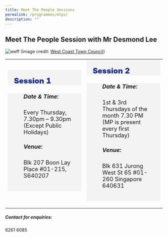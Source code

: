 ```yaml
---
title: Meet The People Sessions
permalink: /programmes/mtps/
description: ""
---
```

## Meet The People Session with Mr Desmond Lee
![weff](/images/desmond-lee-–-west-coast-town-councils.png)
(Image credit: 
[West Coast Town Council](https://wctc.org.sg/desmond-lee/))

<table style="width:100%">
  <tbody><tr>
    <td style="width:50%">
			<div style="font-size:24px; font-weight: 900; color: #1c2c84; background-color: #f3f3f3; padding: 20px 0px 0px 20px;" class="row"> Session 1</div>
<div style="font-size:18px ;background-color: #f3f3f3; padding: 0px 25px 0px 20px;" class="row">
	<ul>
<h5><strong>Date &amp; Time:</strong></h5>Every Thursday, 7.30pm – 9.30pm 
		(Except Public Holidays)<p></p><h5><strong>Venue:</strong></h5>Blk 207 Boon Lay Place #01-215, S640207<p></p><br>
    </ul></div></td>	
    <td style="width:50%">
					<div style="font-size:24px; font-weight: 900; color: #1c2c84; background-color: #f3f3f3; padding: 20px 0px 0px 20px;" class="row"> Session 2</div>
<div style="font-size:18px ;background-color: #f3f3f3; padding: 0px 25px 0px 20px;" class="row">
	<ul>
  <h5><strong>Date &amp; Time:</strong></h5>1st &amp; 3rd Thursdays of the month  
7.30 PM (MP is present every first Thursday)<p></p><h5><strong>Venue:</strong></h5>Blk 631 Jurong West St 65 #01-260 Singapore 640631<p></p><p></p><p></p>
	<br>
<div style="width:50%;display:flex;flex-wrap:wrap;"></div></ul></div></td></tr></tbody></table>

<h5><strong>Contact for enquiries:</strong></h5>6261 6085